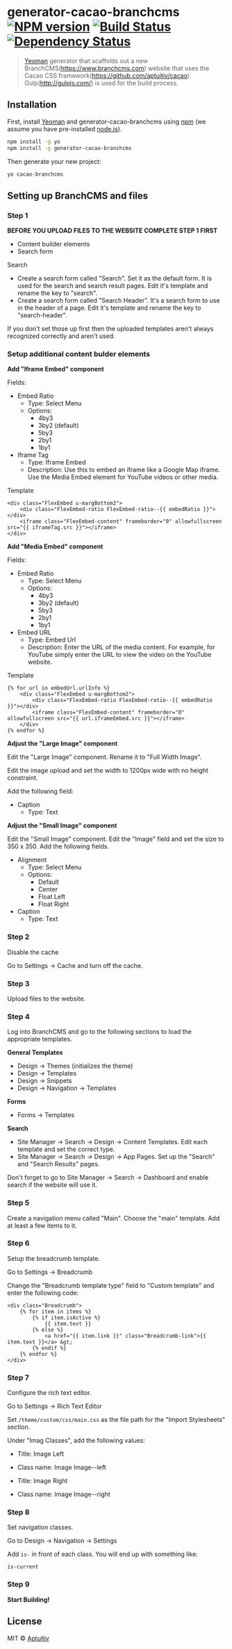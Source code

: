 # generator-cacao-branchcms [![NPM version][npm-image]][npm-url] [![Build Status][travis-image]][travis-url] [![Dependency Status][daviddm-image]][daviddm-url] 
> [Yeoman](http://yeoman.io) generator that scaffolds out a new BranchCMS(https://www.branchcms.com) website that uses the Cacao CSS framework(https://github.com/aptuitiv/cacao).
Gulp(http://gulpjs.com/) is used for the build process.

## Installation

First, install [Yeoman](http://yeoman.io) and generator-cacao-branchcms using [npm](https://www.npmjs.com/) (we assume you have pre-installed [node.js](https://nodejs.org/)).

```bash
npm install -g yo
npm install -g generator-cacao-branchcms
```

Then generate your new project:

```bash
yo cacao-branchcms
```

## Setting up BranchCMS and files

### Step 1

**BEFORE YOU UPLOAD FILES TO THE WEBSITE COMPLETE STEP 1 FIRST**

- Content builder elements
- Search form

Search
- Create a search form called "Search". Set it as the default form. It is used for the search and search result pages. Edit it's template and rename the key to "search".
- Create a search form called "Search Header". It's a search form to use in the header of a page. Edit it's template and rename the key to "search-header".

If you don't set those up first then the uploaded templates aren't always recognized correctly
and aren't used.

### Setup additional content bulder elements

**Add "Iframe Embed" component**

Fields:
- Embed Ratio
    - Type: Select Menu
    - Options:
        - 4by3
        - 3by2 (default)
        - 5by3
        - 2by1
        - 1by1
- Iframe Tag
    - Type: Iframe Embed
    - Description: Use this to embed an iframe like a Google Map iframe. Use the Media Embed element for YouTube videos or other media.
    
Template

```
<div class="FlexEmbed u-margBottom2">
    <div class="FlexEmbed-ratio FlexEmbed-ratio--{{ embedRatio }}"></div>
    <iframe class="FlexEmbed-content" frameborder="0" allowfullscreen src="{{ iframeTag.src }}"></iframe>
</div>
```

**Add "Media Embed" component**

Fields:
- Embed Ratio
    - Type: Select Menu
    - Options:
        - 4by3
        - 3by2 (default)
        - 5by3
        - 2by1
        - 1by1
- Embed URL
    - Type: Embed Url
    - Description: Enter the URL of the media content. For example, for YouTube simply enter the URL to view the video on the YouTube website.
        
Template

```
{% for url in embedUrl.urlInfo %}
    <div class="FlexEmbed u-margBottom2">
        <div class="FlexEmbed-ratio FlexEmbed-ratio--{{ embedRatio }}"></div>
        <iframe class="FlexEmbed-content" frameborder="0" allowfullscreen src="{{ url.iframeEmbed.src }}"></iframe>
    </div>
{% endfor %}
```

**Adjust the "Large Image" component**

Edit the "Large Image" component. Rename it to "Full Width Image".

Edit the image upload and set the width to 1200px wide with no height constraint.

Add the following field:

- Caption
    - Type: Text

**Adjust the "Small Image" component**

Edit the "Small Image" component.
Edit the "Image" field and set the size to 350 x 350.
Add the following fields. 

- Alignment
    - Type: Select Menu
    - Options:
        - Default
        - Center
        - Float Left
        - Float Right
- Caption
    - Type: Text

### Step 2

Disable the cache

Go to Settings -> Cache and turn off the cache.

### Step 3

Upload files to the website.

### Step 4

Log into BranchCMS and go to the following sections to load the appropriate templates.

**General Templates**

- Design -> Themes (initializes the theme)
- Design -> Templates
- Design -> Snippets
- Design -> Navigation -> Templates

**Forms**

- Forms -> Templates

**Search**

- Site Manager -> Search -> Design -> Content Templates. Edit each template and set the correct type.
- Site Manager -> Search -> Design -> App Pages. Set up the "Search" and "Search Results" pages.

Don't forget to go to Site Manager -> Search -> Dashboard and enable search if the website will use it. 

### Step 5

Create a navigation menu called "Main". Choose the "main" template. Add at least a few items to it.

### Step 6

Setup the breadcrumb template.

Go to Settings -> Breadcrumb 

Change the "Breadcrumb template type" field to "Custom template" and enter the following code:
  
```
<div class="Breadcrumb">
    {% for item in items %}
        {% if item.isActive %}
            {{ item.text }}
        {% else %}
            <a href="{{ item.link }}" class="Breadcrumb-link">{{ item.text }}</a> &gt;
        {% endif %}
    {% endfor %}
</div>
```
 
### Step 7

Configure the rich text editor.

Go to Settings -> Rich Text Editor

Set `/theme/custom/css/main.css` as the file path for the "Import Stylesheets" section.

Under "Imag Classes", add the following values:

- Title: Image Left
- Class name:  Image Image--left


- Title: Image Right
- Class name:  Image Image--right

### Step 8

Set navigation classes.

Go to Design -> Navigation -> Settings

Add `is-` in front of each class. You will end up with something like:

`is-current`

### Step 9

**Start Building!**

## License

MIT © [Aptuitiv](https://www.aptuitiv.com)


[npm-image]: https://badge.fury.io/js/generator-cacao-branchcms.svg
[npm-url]: https://npmjs.org/package/generator-cacao-branchcms
[travis-image]: https://travis-ci.org/aptuitiv/generator-cacao-branchcms.svg?branch=master
[travis-url]: https://travis-ci.org/aptuitiv/generator-cacao-branchcms
[daviddm-image]: https://david-dm.org/aptuitiv/generator-cacao-branchcms.svg?theme=shields.io
[daviddm-url]: https://david-dm.org/aptuitiv/generator-cacao-branchcms

